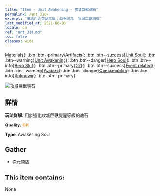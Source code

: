 ```yaml
---
title: "Item - Unit Awakening - 攻城巨獸魂石"
permalink: /unt_310/
excerpt: "魔法门之英雄无敌：战争纪元  攻城巨獸魂石"
last_modified_at: 2021-06-08
locale: cn
ref: "unt_310.md"
toc: false
classes: wide
---
```

 [Materials](/ItemsCN/){: .btn .btn--primary}[Artifacts](/ItemsCN/Artifacts/){: .btn .btn--success}[Unit Soul](/ItemsCN/UnitSoul/){: .btn .btn--warning}[Unit Awakening](/ItemsCN/UnitAwakening/){: .btn .btn--danger}[Hero Soul](/ItemsCN/HeroSoul/){: .btn .btn--info}[Hero Skill](/ItemsCN/HeroSkill/){: .btn .btn--primary}[Gift](/ItemsCN/Gift/){: .btn .btn--success}[Event related](/ItemsCN/Events/){: .btn .btn--warning}[Avatars](/ItemsCN/Avatars/){: .btn .btn--danger}[Consumables](/ItemsCN/Consumables/){: .btn .btn--info}[Unknown](/ItemsCN/Unknown/){: .btn .btn--primary}

 ![攻城巨獸魂石](/images/u/tia_duyanjuren.jpg)

## 詳情
 **玩法詳解:** 用於強化攻城巨獸覺醒等級的魂石

 **Quality:** <span style="color: #FF8C00">OK</span>

 **Type:** Awakening Soul

## Gather

*    次元商店 

## This item contains:

  None

